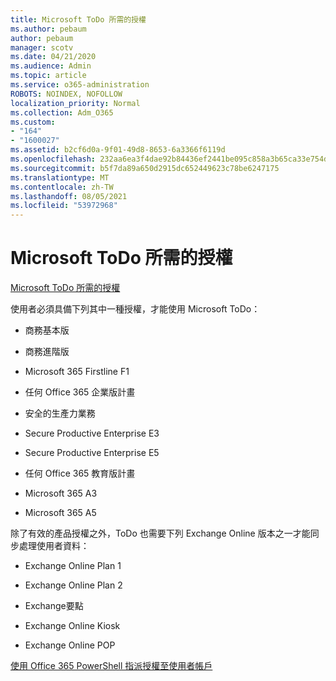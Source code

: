 ```yaml
---
title: Microsoft ToDo 所需的授權
ms.author: pebaum
author: pebaum
manager: scotv
ms.date: 04/21/2020
ms.audience: Admin
ms.topic: article
ms.service: o365-administration
ROBOTS: NOINDEX, NOFOLLOW
localization_priority: Normal
ms.collection: Adm_O365
ms.custom:
- "164"
- "1600027"
ms.assetid: b2cf6d0a-9f01-49d8-8653-6a3366f6119d
ms.openlocfilehash: 232aa6ea3f4dae92b84436ef2441be095c858a3b65ca33e754d802f39edc2097
ms.sourcegitcommit: b5f7da89a650d2915dc652449623c78be6247175
ms.translationtype: MT
ms.contentlocale: zh-TW
ms.lasthandoff: 08/05/2021
ms.locfileid: "53972968"
---
```

# <a name="required-licenses-for-microsoft-todo"></a>Microsoft ToDo 所需的授權

[Microsoft ToDo 所需的授權](https://support.office.com/article/381e9d1b-c500-49b5-973e-890fd86528d7.aspx)
  
使用者必須具備下列其中一種授權，才能使用 Microsoft ToDo：
  
- 商務基本版

- 商務進階版

- Microsoft 365 Firstline F1

- 任何 Office 365 企業版計畫

- 安全的生產力業務

- Secure Productive Enterprise E3

- Secure Productive Enterprise E5

- 任何 Office 365 教育版計畫

- Microsoft 365 A3

- Microsoft 365 A5

除了有效的產品授權之外，ToDo 也需要下列 Exchange Online 版本之一才能同步處理使用者資料：
  
- Exchange Online Plan 1

- Exchange Online Plan 2

- Exchange要點

- Exchange Online Kiosk

- Exchange Online POP

[使用 Office 365 PowerShell 指派授權至使用者帳戶](https://docs.microsoft.com/office365/enterprise/powershell/assign-licenses-to-user-accounts-with-office-365-powershell )
  